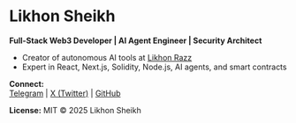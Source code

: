 # Likhon Sheikh

**Full-Stack Web3 Developer | AI Agent Engineer | Security Architect**

- Creator of autonomous AI tools at [Likhon Razz](https://likhonsheikhbd.github.io)
- Expert in React, Next.js, Solidity, Node.js, AI agents, and smart contracts

**Connect:**  
[Telegram](https://t.me/likhonsheikhbd) | [X (Twitter)](https://x.com/likhonsheikhbd?s=21) | [GitHub](https://github.com/likhonsheikhbd)

**License:** MIT © 2025 Likhon Sheikh​​​​​​​​​​​​​​​​

